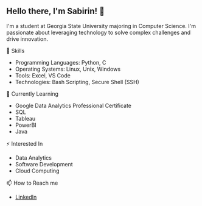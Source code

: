 ## Hello there, I'm Sabirin! 👋
I'm a student at Georgia State University majoring in Computer Science. I'm passionate about leveraging technology to solve complex challenges and drive innovation.

🔭 Skills
- Programming Languages: Python, C
- Operating Systems: Linux, Unix, Windows
- Tools: Excel, VS Code
- Technologies: Bash Scripting, Secure Shell (SSH)

🌱 Currently Learning 
- Google Data Analytics Professional Certificate
- SQL
- Tableau
- PowerBI
- Java

⚡ Interested In
- Data Analytics
- Software Development
- Cloud Computing

📫 How to Reach me
- [LinkedIn](https://www.linkedin.com/in/sabirin-mohamed/)
